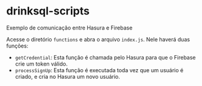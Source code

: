 # drinksql-scripts
Exemplo de comunicação entre Hasura e Firebase

Acesse o diretório `functions` e abra o arquivo `index.js`. Nele haverá duas funções:

- `getCredential`:
  Esta função é chamada pelo Hasura para que o Firebase crie um token válido.
- `processSignUp`:
  Esta função é executada toda vez que um usuário é criado, e cria no Hasura um novo usuário.